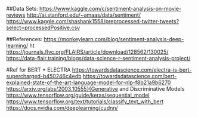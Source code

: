 ##Data Sets: 
    https://www.kaggle.com/c/sentiment-analysis-on-movie-reviews 
    http://ai.stanford.edu/~amaas/data/sentiment/ 
    https://www.kaggle.com/shashank1558/preprocessed-twitter-tweets?select=processedPositive.csv

##References:
    https://monkeylearn.com/blog/sentiment-analysis-deep-learning/ ht
    https://journals.flvc.org/FLAIRS/article/download/128562/130025/
    https://data-flair.training/blogs/data-science-r-sentiment-analysis-project/

#Ref for BERT + ELECTRA
    https://towardsdatascience.com/electra-is-bert-supercharged-b450246c4edb
    https://towardsdatascience.com/bert-explained-state-of-the-art-language-model-for-nlp-f8b21a9b6270
    https://arxiv.org/abs/2003.10555}{Generative and Discriminative Models
    https://www.tensorflow.org/guide/keras/sequential_model
    https://www.tensorflow.org/text/tutorials/classify_text_with_bert
    https://docs.nvidia.com/deeplearning/cudnn/